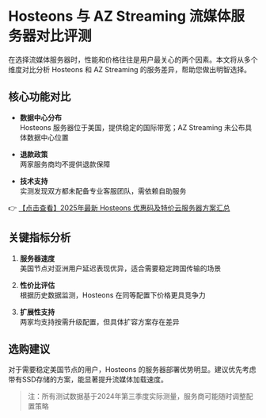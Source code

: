 # Hosteons 与 AZ Streaming 流媒体服务器对比评测

在选择流媒体服务器时，性能和价格往往是用户最关心的两个因素。本文将从多个维度对比分析 Hosteons 和 AZ Streaming 的服务差异，帮助您做出明智选择。

## 核心功能对比

- **数据中心分布**  
  Hosteons 服务器位于美国，提供稳定的国际带宽；AZ Streaming 未公布具体数据中心位置

- **退款政策**  
  两家服务商均不提供退款保障

- **技术支持**  
  实测发现双方都未配备专业客服团队，需依赖自助服务

👉 [【点击查看】2025年最新 Hosteons 优惠码及特价云服务器方案汇总](https://bit.ly/hosteons)

## 关键指标分析

1. **服务器速度**  
   美国节点对亚洲用户延迟表现优异，适合需要稳定跨国传输的场景

2. **性价比评估**  
   根据历史数据监测，Hosteons 在同等配置下价格更具竞争力

3. **扩展性支持**  
   两家均支持按需升级配置，但具体扩容方案存在差异

## 选购建议

对于需要稳定美国节点的用户，Hosteons 的服务器部署优势明显。建议优先考虑带有SSD存储的方案，能显著提升流媒体加载速度。

> 注：所有测试数据基于2024年第三季度实际测量，服务商可能随时调整配置策略